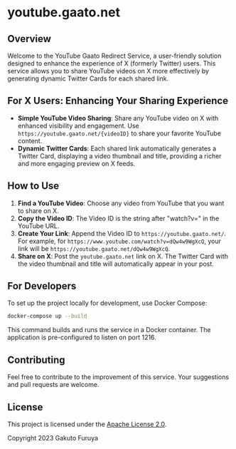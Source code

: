 # youtube.gaato.net

## Overview

Welcome to the YouTube Gaato Redirect Service, a user-friendly solution designed to enhance the experience of X (formerly Twitter) users. This service allows you to share YouTube videos on X more effectively by generating dynamic Twitter Cards for each shared link.

## For X Users: Enhancing Your Sharing Experience

- **Simple YouTube Video Sharing**: Share any YouTube video on X with enhanced visibility and engagement. Use `https://youtube.gaato.net/{videoID}` to share your favorite YouTube content.
- **Dynamic Twitter Cards**: Each shared link automatically generates a Twitter Card, displaying a video thumbnail and title, providing a richer and more engaging preview on X feeds.

## How to Use

1. **Find a YouTube Video**: Choose any video from YouTube that you want to share on X.
2. **Copy the Video ID**: The Video ID is the string after "watch?v=" in the YouTube URL.
3. **Create Your Link**: Append the Video ID to `https://youtube.gaato.net/`. For example, for `https://www.youtube.com/watch?v=dQw4w9WgXcQ`, your link will be `https://youtube.gaato.net/dQw4w9WgXcQ`.
4. **Share on X**: Post the `youtube.gaato.net` link on X. The Twitter Card with the video thumbnail and title will automatically appear in your post.

## For Developers

To set up the project locally for development, use Docker Compose:

```bash
docker-compose up --build
```

This command builds and runs the service in a Docker container. The application is pre-configured to listen on port 1216.

## Contributing

Feel free to contribute to the improvement of this service. Your suggestions and pull requests are welcome.

## License

This project is licensed under the [Apache License 2.0](LICENSE).

Copyright 2023 Gakuto Furuya
